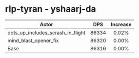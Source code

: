# rlp-tyran - yshaarj-da
| Actor | DPS | Increase |
|---|:---:|:---:|
|dots_up_includes_scrash_in_flight|86334|0.02%|
|mind_blast_opener_fix|86320|0.00%|
|Base|86316|0.00%|
